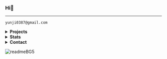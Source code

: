 ### Hi👋
---

```
yunji0387@gmail.com
```


<details close>
<summary><b>Projects</b></summary>
<!-- MarkdownTOC -->

<br>
<div align="center">

<a href="https://github.com/yunji0387/next-form-app" target="blank"><img align="center" src="https://github.com/user-attachments/assets/2d360947-a3ed-435b-b6a8-ceec4167a737" alt="nextAdmin" height="200" width="200" /></a>
<a href="https://github.com/yunji0387/goldtrend-app" target="blank"><img align="center" src="https://github.com/user-attachments/assets/8239efe5-07ed-441a-a796-e98ea85d8688" alt="assetTrend" height="200" width="200" /></a>
<a href="https://github.com/yunji0387/football-app" target="blank"><img align="center" src="https://github.com/user-attachments/assets/e7f3f163-b52e-453e-8ee0-ec1e9085000d" alt="footballApp" height="200" width="200" /></a>
<a href="https://github.com/yunji0387/space-shooter" target="blank"><img align="center" src="https://github.com/user-attachments/assets/66230714-687b-4de3-826c-551113e17254" alt="spaceShooter" height="200" width="200" /></a>
<a href="https://github.com/yunji0387/Ray_Tracing_Project" target="blank"><img align="center" src="https://github.com/user-attachments/assets/f26bd751-86bf-4db8-8d41-abd6bf5bf0f7" alt="rayTracing" height="200" width="200" /></a>
<a href="https://github.com/Makiato1999/COMP4710_Yelp" target="blank"><img align="center" src="https://github.com/user-attachments/assets/cf28bdde-2c9e-4a92-8c98-24c0f05ba4ca" alt="yelpDataMining" height="200" width="200" /></a>
<a href="https://github.com/yunji0387/AVR-Microcontroller-commands" target="blank"><img align="center" src="https://github.com/user-attachments/assets/e180a691-d5da-4b93-8611-53827e2665bb" alt="avrController" height="200" width="200" /></a>
<a href="https://en.wikipedia.org/wiki/Cristiano_Ronaldo" target="blank"><img align="center" src="https://github.com/user-attachments/assets/e6a7858b-1215-40c1-8e1f-a73daa4f7150" alt="siu" height="200" width="200" /></a>

</div>


<!-- /MarkdownTOC -->
</details>


<details close>
<summary><b>Stats</b></summary>
<!-- MarkdownTOC -->

<div align="center">

![GitHub Views](https://komarev.com/ghpvc/?username=yunji0387&color=1AB385)

<img width=600 src='https://github-readme-stats-yun-jis-projects.vercel.app/api?username=yunji0387&theme=vue-dark&show_icons=false&hide_border=true&count_private=true&title_color=bcb39e&text_color=fef8d6&icon_color=bcb39e&bg_color=3b364b' />

<!-- <img width=600 src='https://github-readme-streak-stats.herokuapp.com?user=yunji0387&theme=vue-dark&hide_border=true&title_color=bcb39e&text_color=bcb39e&stroke=bcb39e&ring=bcb39e&fire=bcb39e&currStreakNum=fef8d6&sideNums=fef8d6&currStreakLabel=bcb39e&sideLabels=bcb39e&dates=fef8d6&background=3b364b' /> -->

<!-- <img width=600 src='https://github-readme-stats-yun-jis-projects.vercel.app/api/top-langs/?username=yunji0387&theme=vue-dark&layout=donut&show_icons=true&hide_border=true&title_color=bcb39e&text_color=fef8d6&icon_color=bcb39e&bg_color=3b364b' /> -->

</div>

<!-- /MarkdownTOC -->
</details>


<details close>
<summary><b>Contact</b></summary>
<!-- MarkdownTOC -->
<div align="left">

<br>&ensp;&emsp;<a href="https://www.yunji.uk/contact" target="blank"><img align="center" src="https://github.com/user-attachments/assets/577e82b5-2a99-49ba-99f0-818d7b3b96f0" alt="portfolioLogo" height="45" width="45" /></a> &ensp; <a href="www.linkedin.com/in/yunjihow" target="blank"><img align="center" src="https://raw.githubusercontent.com/rahuldkjain/github-profile-readme-generator/master/src/images/icons/Social/linked-in-alt.svg" alt="linkedIn" height="35" width="35" /></a> &ensp; <a href="mailto:yunji0387@gmail.com" target="blank"><img align="center" src="https://upload.wikimedia.org/wikipedia/commons/4/4e/Gmail_Icon.png" alt="gmailIcon" height="45" width="45" /></a>

</div>

<!-- /MarkdownTOC -->
</details>

![readmeBG5](https://github.com/user-attachments/assets/fb49eb23-602a-40f9-870c-b2451f69df48)
